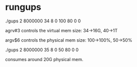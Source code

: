 # rungups


./gups 2 8000000 34 8 0 100 80 0 0

agrv#3 controls the virtual mem size:
34->16G, 40->1T


argv$6 controls the physical mem size:
100->100%, 50->50%




./gups 2 8000000 35  8 0 50 80 0 0

consumes around 20G physical mem.




